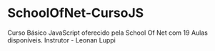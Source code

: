 # SchoolOfNet-CursoJS
Curso Básico JavaScript oferecido pela School Of Net com 19 Aulas disponíveis.
Instrutor - Leonan Luppi 

